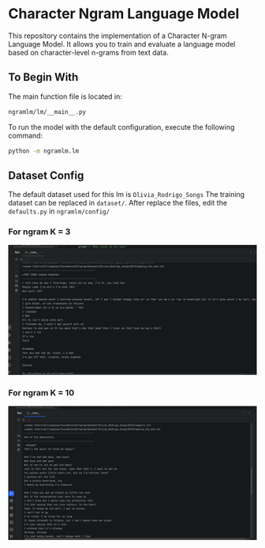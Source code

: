 # Character Ngram Language Model

This repository contains the implementation of a Character N-gram Language Model. It allows you to train and evaluate a language model based on character-level n-grams from text data.

## To Begin With
The main function file is located in:
```bash
ngramlm/lm/__main__.py
```
To run the model with the default configuration, execute the following command:

```bash
python -m ngramlm.lm
```

## Dataset Config

The default dataset used for this lm is `Olivia_Rodrigo_Songs`
The training dataset can be replaced in `dataset/`. After replace the files, edit the `defaults.py` in `ngramlm/config/`

### For ngram K = 3
![3gram.png](assets/3gram.png)

### For ngram K = 10
![10gram.png](assets/10gram.png)